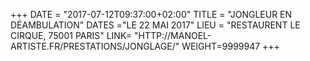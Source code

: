 +++
DATE = "2017-07-12T09:37:00+02:00"
TITLE = "JONGLEUR EN DÉAMBULATION"
DATES ="LE 22 MAI 2017"
LIEU = "RESTAURENT LE CIRQUE, 75001 PARIS"
LINK= "HTTP://MANOEL-ARTISTE.FR/PRESTATIONS/JONGLAGE/"
WEIGHT=9999947
+++